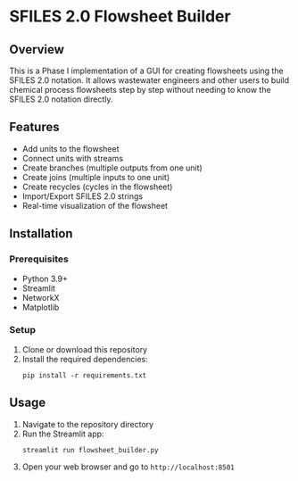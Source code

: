 # SFILES 2.0 Flowsheet Builder

## Overview

This is a Phase I implementation of a GUI for creating flowsheets using the SFILES 2.0 notation. It allows wastewater engineers and other users to build chemical process flowsheets step by step without needing to know the SFILES 2.0 notation directly.

## Features

- Add units to the flowsheet
- Connect units with streams
- Create branches (multiple outputs from one unit)
- Create joins (multiple inputs to one unit)
- Create recycles (cycles in the flowsheet)
- Import/Export SFILES 2.0 strings
- Real-time visualization of the flowsheet

## Installation

### Prerequisites

- Python 3.9+
- Streamlit
- NetworkX
- Matplotlib

### Setup

1. Clone or download this repository
2. Install the required dependencies:
   ```
   pip install -r requirements.txt
   ```

## Usage

1. Navigate to the repository directory
2. Run the Streamlit app:
   ```
   streamlit run flowsheet_builder.py
   ```
3. Open your web browser and go to `http://localhost:8501`